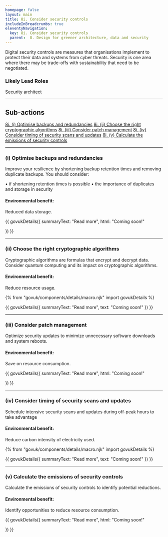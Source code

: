```yaml
---
homepage: false
layout: main
title: 8i. Consider security controls
includeInBreadcrumbs: true
eleventyNavigation:
  key: 8i. Consider security controls
  parent:  8. Design for greener architecture, data and security
---
```


Digital security controls are measures that organisations implement to protect their data and systems from cyber threats. Security is one area where there may be trade-offs with sustainability that need to be negotiated. 

### Likely Lead Roles

Security architect

* * *

## Sub-actions

[8i. (i) Optimise backups and redundancies](#(ii)-optimise-backups-and-redundancies)
[8i. (ii) Choose the right cryptographic algorithms](#(iii)-choose-the-right-cryptographic-algorithms)
[8i. (iii) Consider patch management](#(iv)-consider-patch-management)
[8i. (iv) Consider timing of security scans and updates](#(v)-consider-timing-of-security-scans-and-updates)
[8i. (v) Calculate the emissions of security controls](#(vi)-calculate-the-emissions-of-security-controls)

* * *

###  (i) Optimise backups and redundancies

Improve your resilience by shortening backup retention times and removing duplicate backups. You should consider:

• if shortening retention times is possible
• the importance of duplicates and storage in security

#### Environmental benefit: 
Reduced data storage.

{{ govukDetails({
  summaryText: "Read more",
  html: "Coming soon!"

}) }}

* * *

###  (ii) Choose the right cryptographic algorithms

Cryptographic algorithms are formulas that encrypt and decrypt data. Consider quantum computing and its impact on cryptographic algorithms.

#### Environmental benefit: 
Reduce resource usage.

{% from "govuk/components/details/macro.njk" import govukDetails %}

{{ govukDetails({
  summaryText: "Read more",
  text: "Coming soon!"
}) }}
* * *

###  (iii) Consider patch management

Optimize security updates to minimize unnecessary software downloads and system reboots.

#### Environmental benefit: 
Save on resource consumption. 

{{ govukDetails({
  summaryText: "Read more",
  html: "Coming soon!"

}) }}

* * *

###  (iv) Consider timing of security scans and updates

Schedule intensive security scans and updates during off-peak hours to take advantage 

#### Environmental benefit: 
Reduce carbon intensity of electricity used.

{% from "govuk/components/details/macro.njk" import govukDetails %}

{{ govukDetails({
  summaryText: "Read more",
  text: "Coming soon!"
}) }}
* * *

###  (v) Calculate the emissions of security controls

Calculate the emissions of security controls to identify potential reductions.

#### Environmental benefit: 
Identify opportunities to reduce resource consumption.

{{ govukDetails({
  summaryText: "Read more",
  html: "Coming soon!"

}) }}

